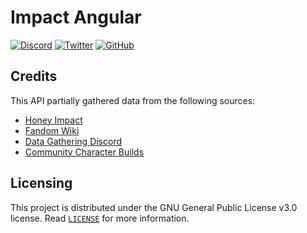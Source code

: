 # Impact Angular

<a href="https://discord.gg/pwsTq4Yt9q"><img alt="Discord" src="https://img.shields.io/discord/798307209409986601?color=%237289da&label=DISCORD&logo=discord&style=for-the-badge"></a> 
<a href="https://twitter.com/impact_moe"><img alt="Twitter" src="https://img.shields.io/twitter/follow/impact_moe?color=%2300acee&logo=twitter&style=for-the-badge"></a>
<a href="https://github.com/impact-moe/impact-api/blob/master/LICENSE"><img alt="GitHub" src="https://img.shields.io/github/license/synverse/ProblemSolverAssistant?style=for-the-badge"></a>

## Credits

This API partially gathered data from the following sources:
- [Honey Impact](https://genshin.honeyhunterworld.com)
- [Fandom Wiki](https://genshin-impact.fandom.com/wiki/Genshin_Impact_Wiki)
- [Data Gathering Discord](https://discord.gg/QPGSwJcHrx)
- [Community Character Builds](https://docs.google.com/spreadsheets/d/e/2PACX-1vRq-sQxkvdbvaJtQAGG6iVz2q2UN9FCKZ8Mkyis87QHFptcOU3ViLh0_PJyMxFSgwJZrd10kbYpQFl1/pubhtml)

## Licensing

This project is distributed under the GNU General Public License v3.0 license. Read [`LICENSE`](https://github.com/impact-moe/impact-angular/blob/master/LICENSE) for more information.

